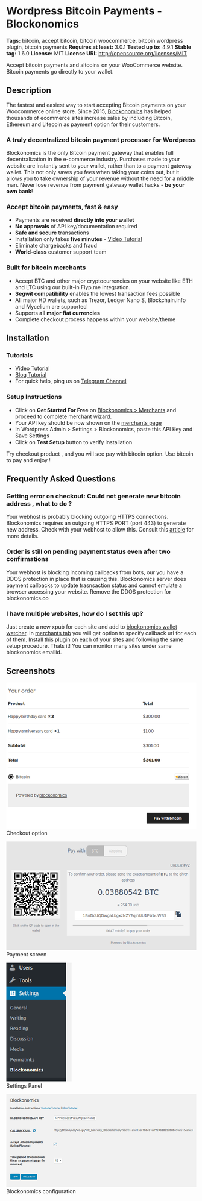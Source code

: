 # Wordpress Bitcoin Payments - Blockonomics # 
**Tags:** bitcoin, accept bitcoin, bitcoin woocommerce, bitcoin wordpress plugin, bitcoin payments 
**Requires at least:** 3.0.1 
**Tested up to:** 4.9.1 
**Stable tag:** 1.6.0 
**License:** MIT 
**License URI:** http://opensource.org/licenses/MIT 

Accept bitcoin payments and altcoins on your WooCommerce website. Bitcoin payments go directly to your wallet. 

## Description ## 

The fastest and easiest way to start accepting Bitcoin payments on your Woocommerce online store. Since 2015, [Blockonomics](https://www.blockonomics.co/merchants?utm_source=wordpress) has helped thousands of ecommerce sites increase sales by including Bitcoin, Ethereum and Litecoin as payment option for their customers. 

### A truly decentralized bitcoin payment processor for Wordpress ### 

Blockonomics is the only Bitcoin payment gateway that enables full decentralization in the e-commerce industry. Purchases made to your website are instantly sent to your wallet, rather than to a payment gateway wallet. This not only saves you fees when taking your coins out, but it allows you to take ownership of your revenue without the need for a middle man. Never lose revenue from payment gateway wallet hacks - **be your own bank**! 


### Accept bitcoin payments, fast & easy ### 
- Payments are received **directly into your wallet** 
- **No approvals** of API key/documentation required 
- **Safe and secure** transactions 
- Installation only takes **five minutes** - [Video Tutorial](https://youtu.be/Kck3a-9nh6E)  
- Eliminate chargebacks and fraud 
- **World-class** customer support team 

### Built for bitcoin merchants ### 
- Accept BTC and other major cryptocurrencies on your website like ETH and LTC using our built-in Flyp.me integration. 
- **Segwit compatibility** enables the lowest transaction fees possible 
- All major HD wallets, such as Trezor, Ledger Nano S, Blockchain.info and Mycelium are supported 
- Supports **all major fiat currencies** 
- Complete checkout process happens within your website/theme 


## Installation ## 

### Tutorials ### 
- [Video Tutorial](https://youtu.be/Kck3a-9nh6E) 
- [Blog Tutorial](https://blog.blockonomics.co/how-to-accept-bitcoin-payments-on-woocommerce-using-blockonomics-f18661819a62) 
- For quick help, ping us on [Telegram Channel](https://t.me/BlockonomicsCo) 

### Setup Instructions ### 
- Click on **Get Started For Free** on [Blockonomics > Merchants](https://www.blockonomics.co/merchants) and proceed to complete merchant wizard. 
- Your API key should be now shown on the [merchants page](https://www.blockonomics.co/merchants)   
- In Wordpress Admin > Settings > Blockonomics, paste this API Key and Save Settings 
- Click on **Test Setup** button to verify installation  

Try checkout product , and you will see pay with bitcoin option. 
Use bitcoin to pay and enjoy ! 

## Frequently Asked Questions ## 

### Getting error on checkout: Could not generate new bitcoin address , what to do ? ### 
Your webhost is probably blocking outgoing HTTPS connections. Blockonomics requires an outgoing HTTPS PORT (port 443) to generate new address. Check with your webhost to allow this. Consult this [article](https://blockonomics.freshdesk.com/solution/articles/33000215104-troubleshooting-unable-to-generate-new-address) for more details. 

### Order is still on pending payment status even after two confirmations  ### 
Your webhost is blocking incoming callbacks from bots, our you have a DDOS protection in place that is causing this. Blockonomics server does payment callbacks to update trasnsaction status and cannot emulate a browser accessing your website. Remove the DDOS protection for blockonomics.co  

### I have multiple websites, how do I set this up? ### 
Just create a new xpub for each site and add to [blockonomics wallet watcher](https://www.blockonomics/blockonomics). In [merchants tab](https://www.blockonomics.co/merchants) you will get option to specify callback url for each of them.  Install this plugin on each of your sites and following the same setup procedure. Thats it! You can monitor many sites under same blockonomics emailid. 

## Screenshots ## 

![](assets-wp-repo/screenshot-1.png)     
Checkout option 
 

![](assets-wp-repo/screenshot-2.png)     
Payment screen 

![](assets-wp-repo/screenshot-3.png)     
Settings Panel   
 

![](assets-wp-repo/screenshot-4.png)   
Blockonomics configuration   